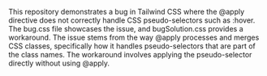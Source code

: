 This repository demonstrates a bug in Tailwind CSS where the @apply directive does not correctly handle CSS pseudo-selectors such as :hover.  The bug.css file showcases the issue, and bugSolution.css provides a workaround.  The issue stems from the way @apply processes and merges CSS classes, specifically how it handles pseudo-selectors that are part of the class names.  The workaround involves applying the pseudo-selector directly without using @apply.